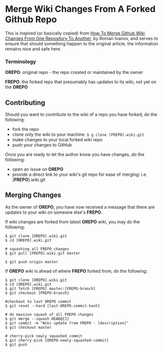# Merge Wiki Changes From A Forked Github Repo

This is inspired (or basically copied) from [How To Merge Github Wiki Changes From One Repository To Another](http://roman-ivanov.blogspot.com/2013/11/how-to-merge-github-wiki-changes-from.html), by Roman Ivanov, and serves to ensure that should something happen to the original article, the information remains nice and safe here.

### Terminology

**OREPO**: original repo - the repo created or maintained by the owner

**FREPO**: the forked repo that presumably has updates to its wiki, not yet on the **OREPO**

## Contributing

Should you want to contribute to the wiki of a repo you have forked, do the following:

- fork the repo
- clone only the wiki to your machine:
  `$ g clone [FREPO].wiki.git`
- make changes to your local forked wiki repo
- push your changes to GitHub

Once you are ready to let the author know you have changes, do the following:

- open an issue on **OREPO**
- provide a direct link to your wiki's git repo for ease of merging:
  i.e. [**FREPO**].wiki.git

## Merging Changes

As the owner of **OREPO**, you have now received a message that there are updates to your wiki on someone else's **FREPO**.

If wiki changes are forked from latest **OREPO** wiki, you may do the following:

```shell
$ git clone [OREPO].wiki.git
$ cd [OREPO].wiki.git

# squashing all FREPO changes
$ git pull [FREPO].wiki.git master

$ git push origin master
```

If **OREPO** wiki is ahead of where **FREPO** forked from, do the following:

```shell
$ git clone [OREPO].wiki.git
$ cd [OREPO].wiki.git
$ git fetch [FREPO] master:[FREPO-branch]
$ git checkout [FREPO-branch]

#checkout to last OREPO commit
$ git reset --hard [last-OREPO-commit-hash]

# do massive squash of all FREPO changes
$ git merge --squash HEAD@{1}
$ git commit -m "Wiki update from FREPO - [description]"
$ git checkout master

# cherry-pick newly squashed commit
$ git cherry-pick [OREPO-newly-squashed-commit]
$ git push
```
